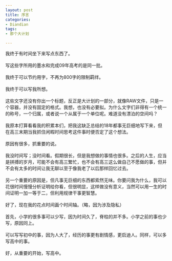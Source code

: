 ```yaml
---
layout: post
title: 序言
categories:
- Diandian
tags:
- 那个大计划

---
```

我终于有时间坐下来写点东西了。
<br />
<br />写这些字所用的墨水和完成09年高考的是同一批。
<br />
<br />我终于可以节约用字，不再为800字的限制羁绊。
<br />
<br />我终于可以写我所想。
<br />
<br />这些文字还没有你出一个标题，反正是大计划的一部分，就像RAW文件，只是一个容器，并没有固定的格式。我想，也没有必要拟。为什么文字们非得有一个统一的称号，一个归属，或者说一个从属于一个单位呢。难道没有漂泊的空间吗？
<br />
<br />我原本打算看看我的积累本们，把我这缺乏总结的18年都事无巨细地写下来，但在高三末期当我抓住闲暇时间思考这件事时便否定了这个想法。
<br />
<br />原因有很多，抓重要的说。
<br />
<br />我没时间写；没时间看。假期很长，但是我想做的事情也很多。之后的人生，应当是拼搏的岁月，可能不会有高三繁忙，也不会有高三这么做自己不愿做的事，但并不会有太多的时间让我无聊以至于像我老了以后那样回忆过去。
<br />
<br />另一个重要的原因是，但凡事无巨细的东西都索然无味。你要问我为什么，我可以花很时间慢慢分析证明给你看，但很明显，这样做没有意义，当然可以用一生的时间证明一加一等于二，但利用规律干事更智慧。
<br />
<br />好了，现在我的花点时间画个时间轴。（略，因为涉及隐私）
<br />
<br />首先，小学的很多事可以少写，因为时间久了，脊柱的并不多。小学之前的事也少写，原因同上。
<br />
<br />可以写写初中的事，因为人大了，经历的事更有剧情感，更启迪人。同样，可以多写高中的事。
<br />
<br />好，从重要的开始，写高中。